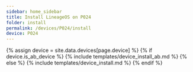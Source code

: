 ```yaml
---
sidebar: home_sidebar
title: Install LineageOS on P024
folder: install
permalink: /devices/P024/install
device: P024
---
```

{% assign device = site.data.devices[page.device] %}
{% if device.is_ab_device %}
{% include templates/device_install_ab.md %}
{% else %}
{% include templates/device_install.md %}
{% endif %}
